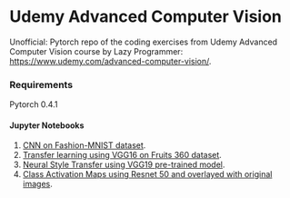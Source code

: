 # Udemy Advanced Computer Vision
Unofficial: Pytorch repo of the coding exercises from Udemy Advanced Computer Vision course by Lazy Programmer: https://www.udemy.com/advanced-computer-vision/.

### Requirements
Pytorch 0.4.1

#### Jupyter Notebooks
1. [CNN on Fashion-MNIST dataset](../master/Fashion-MNIST-pytorch.ipynb). 
2. [Transfer learning using VGG16 on Fruits 360 dataset](../master/VGG16-transfer-fruits360.ipynb).
3. [Neural Style Transfer using VGG19 pre-trained model](../master/Neural_Style_Transfer.ipynb).
4. [Class Activation Maps using Resnet 50 and overlayed with original images](../master/Class_activation_maps.ipynb).

